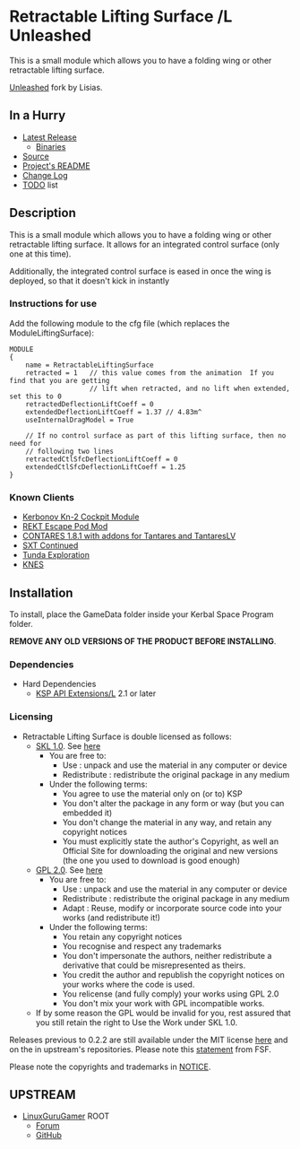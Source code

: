 # Retractable Lifting Surface /L Unleashed

This is a small module which allows you to have a folding wing or other retractable lifting surface.

[Unleashed](https://ksp.lisias.net/add-ons-unleashed/) fork by Lisias.


## In a Hurry

* [Latest Release](https://github.com/net-lisias-kspu/RetractableLiftingSurface/releases)
	+ [Binaries](https://github.com/net-lisias-kspu/RetractableLiftingSurface/tree/Archive)
* [Source](https://github.com/net-lisias-kspu/RetractableLiftingSurface)
* [Project's README](https://github.com/net-lisias-kspu/RetractableLiftingSurface/blob/master/README.md)
* [Change Log](./CHANGE_LOG.md)
* [TODO](./TODO.md) list


## Description

This is a small module which allows you to have a folding wing or other retractable lifting surface.  It allows for an integrated control surface (only one at this time).

Additionally, the integrated control surface is eased in once the wing is deployed, so that it doesn't kick in instantly

### Instructions for use

Add the following module to the cfg file (which replaces the ModuleLiftingSurface):

```
MODULE
{
    name = RetractableLiftingSurface
    retracted = 1   // this value comes from the animation  If you find that you are getting
                    // lift when retracted, and no lift when extended, set this to 0
    retractedDeflectionLiftCoeff = 0
    extendedDeflectionLiftCoeff = 1.37 // 4.83m^
    useInternalDragModel = True

    // If no control surface as part of this lifting surface, then no need for
    // following two lines
    retractedCtlSfcDeflectionLiftCoeff = 0
    extendedCtlSfcDeflectionLiftCoeff = 1.25
}
```

### Known Clients

* [Kerbonov Kn-2 Cockpit Module](http://forum.kerbalspaceprogram.com/index.php?/topic/60380-*)
* [REKT Escape Pod Mod](http://forum.kerbalspaceprogram.com/index.php?/topic/150837-*)
* [CONTARES 1.8.1 with addons for Tantares and TantaresLV](http://forum.kerbalspaceprogram.com/index.php?/topic/122102-*)
* [SXT Continued](http://forum.kerbalspaceprogram.com/index.php?/topic/151129-*)
* [Tunda Exploration](https://forum.kerbalspaceprogram.com/index.php?/topic/166915-*/)
* [KNES](https://forum.kerbalspaceprogram.com/index.php?/topic/164035-173-knes-13/)


## Installation

To install, place the GameData folder inside your Kerbal Space Program folder.

**REMOVE ANY OLD VERSIONS OF THE PRODUCT BEFORE INSTALLING**.

### Dependencies

* Hard Dependencies
	+ [KSP API Extensions/L](https://github.com/net-lisias-ksp/KSPAPIExtensions) 2.1 or later

### Licensing

* Retractable Lifting Surface is double licensed as follows:
	+ [SKL 1.0](https://ksp.lisias.net/SKL-1_0.txt). See [here](./LICENSE.KSPe.SKL-1_0)
		+ You are free to:
			- Use : unpack and use the material in any computer or device
			- Redistribute : redistribute the original package in any medium
		+ Under the following terms:
			- You agree to use the material only on (or to) KSP
			- You don't alter the package in any form or way (but you can embedded it)
			- You don't change the material in any way, and retain any copyright notices
			- You must explicitly state the author's Copyright, as well an Official Site for downloading the original and new versions (the one you used to download is good enough)
	+ [GPL 2.0](https://www.gnu.org/licenses/gpl-2.0.txt). See [here](./LICENSE.KSPe.GPL-2_0)
		+ You are free to:
			- Use : unpack and use the material in any computer or device
			- Redistribute : redistribute the original package in any medium
			- Adapt : Reuse, modify or incorporate source code into your works (and redistribute it!) 
		+ Under the following terms:
			- You retain any copyright notices
			- You recognise and respect any trademarks
			- You don't impersonate the authors, neither redistribute a derivative that could be misrepresented as theirs.
			- You credit the author and republish the copyright notices on your works where the code is used.
			- You relicense (and fully comply) your works using GPL 2.0
			- You don't mix your work with GPL incompatible works.
	* If by some reason the GPL would be invalid for you, rest assured that you still retain the right to Use the Work under SKL 1.0. 

Releases previous to 0.2.2 are still available under the MIT license [here](https://github.com/net-lisias-kspu/RetractableLiftingSurface/tree/Source/MIT) and on the in upstream's repositories. Please note this [statement](https://www.gnu.org/licenses/license-list.en.html#Expat) from FSF.

Please note the copyrights and trademarks in [NOTICE](./NOTICE).


## UPSTREAM

* [LinuxGuruGamer](https://forum.kerbalspaceprogram.com/index.php?/profile/129964-linuxgurugamer/) ROOT
	+ [Forum](https://forum.kerbalspaceprogram.com/index.php?/topic/145583-15x-retractableliftingsurface-module-released/)
	+ [GitHub](https://github.com/linuxgurugamer/RetractableLiftingSurface)
